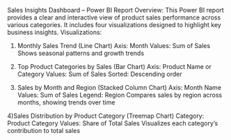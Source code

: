  Sales Insights Dashboard – Power BI Report
Overview:
This Power BI report provides a clear and interactive view of product sales performance across various categories. It includes four visualizations designed to highlight key business insights.
Visualizations:
1) Monthly Sales Trend (Line Chart)
Axis: Month
Values: Sum of Sales
Shows seasonal patterns and growth trends

2) Top Product Categories by Sales (Bar Chart)
Axis: Product Name or Category
Values: Sum of Sales
Sorted: Descending order

3) Sales by Month and Region (Stacked Column Chart)
Axis: Month Name
Values: Sum of Sales
Legend: Region
Compares sales by region across months, showing trends over time

4)Sales Distribution by Product Category (Treemap Chart)
Category: Product Category
Values: Share of Total Sales
Visualizes each category’s contribution to total sales

